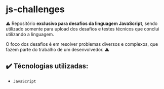 # js-challenges

:warning: Repositório **exclusivo para desafios da linguagem JavaScript**, sendo utilizado somente para upload dos desafios e testes técnicos que conclui utilizando a linguagem. 

O foco dos desafios é em resolver problemas diversos e complexos, que fazem parte do trabalho de um desenvolvedor. :warning:

## :heavy_check_mark: Técnologias utilizadas:

- `JavaScript`